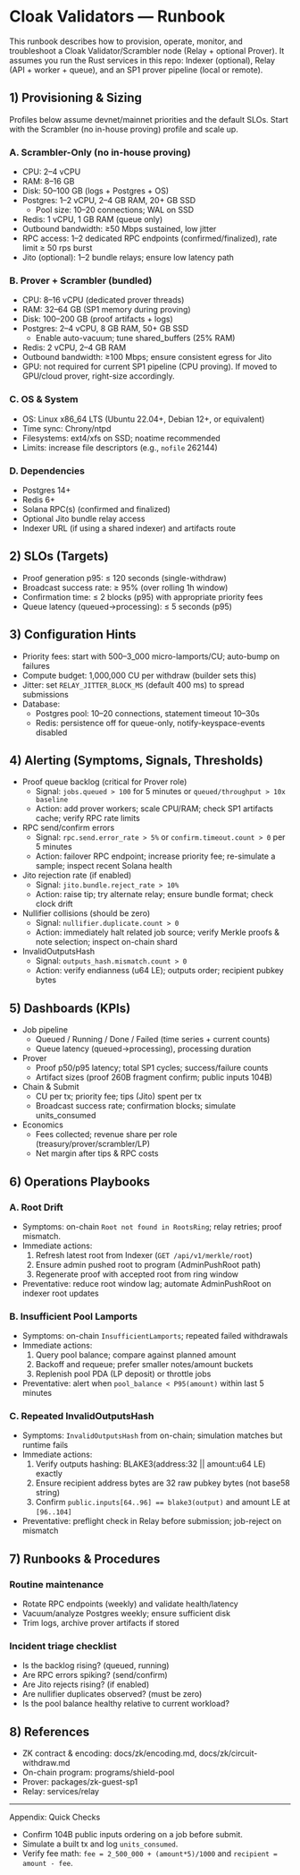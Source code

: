 # Cloak Validators — Runbook

This runbook describes how to provision, operate, monitor, and troubleshoot a Cloak Validator/Scrambler node (Relay + optional Prover). It assumes you run the Rust services in this repo: Indexer (optional), Relay (API + worker + queue), and an SP1 prover pipeline (local or remote).

## 1) Provisioning & Sizing

Profiles below assume devnet/mainnet priorities and the default SLOs. Start with the Scrambler (no in-house proving) profile and scale up.

### A. Scrambler-Only (no in-house proving)
- CPU: 2–4 vCPU
- RAM: 8–16 GB
- Disk: 50–100 GB (logs + Postgres + OS)
- Postgres: 1–2 vCPU, 2–4 GB RAM, 20+ GB SSD
  - Pool size: 10–20 connections; WAL on SSD
- Redis: 1 vCPU, 1 GB RAM (queue only)
- Outbound bandwidth: ≥50 Mbps sustained, low jitter
- RPC access: 1–2 dedicated RPC endpoints (confirmed/finalized), rate limit ≥ 50 rps burst
- Jito (optional): 1–2 bundle relays; ensure low latency path

### B. Prover + Scrambler (bundled)
- CPU: 8–16 vCPU (dedicated prover threads)
- RAM: 32–64 GB (SP1 memory during proving)
- Disk: 100–200 GB (proof artifacts + logs)
- Postgres: 2–4 vCPU, 8 GB RAM, 50+ GB SSD
  - Enable auto-vacuum; tune shared_buffers (25% RAM)
- Redis: 2 vCPU, 2–4 GB RAM
- Outbound bandwidth: ≥100 Mbps; ensure consistent egress for Jito
- GPU: not required for current SP1 pipeline (CPU proving). If moved to GPU/cloud prover, right-size accordingly.

### C. OS & System
- OS: Linux x86_64 LTS (Ubuntu 22.04+, Debian 12+, or equivalent)
- Time sync: Chrony/ntpd
- Filesystems: ext4/xfs on SSD; noatime recommended
- Limits: increase file descriptors (e.g., `nofile` 262144)

### D. Dependencies
- Postgres 14+
- Redis 6+
- Solana RPC(s) (confirmed and finalized)
- Optional Jito bundle relay access
- Indexer URL (if using a shared indexer) and artifacts route

## 2) SLOs (Targets)
- Proof generation p95: ≤ 120 seconds (single-withdraw) 
- Broadcast success rate: ≥ 95% (over rolling 1h window)
- Confirmation time: ≤ 2 blocks (p95) with appropriate priority fees
- Queue latency (queued→processing): ≤ 5 seconds (p95)

## 3) Configuration Hints
- Priority fees: start with 500–3_000 micro-lamports/CU; auto-bump on failures
- Compute budget: 1,000,000 CU per withdraw (builder sets this)
- Jitter: set `RELAY_JITTER_BLOCK_MS` (default 400 ms) to spread submissions
- Database:
  - Postgres pool: 10–20 connections, statement timeout 10–30s
  - Redis: persistence off for queue-only, notify-keyspace-events disabled

## 4) Alerting (Symptoms, Signals, Thresholds)

- Proof queue backlog (critical for Prover role)
  - Signal: `jobs.queued > 100` for 5 minutes or `queued/throughput > 10x baseline`
  - Action: add prover workers; scale CPU/RAM; check SP1 artifacts cache; verify RPC rate limits
- RPC send/confirm errors
  - Signal: `rpc.send.error_rate > 5%` or `confirm.timeout.count > 0` per 5 minutes
  - Action: failover RPC endpoint; increase priority fee; re-simulate a sample; inspect recent Solana health
- Jito rejection rate (if enabled)
  - Signal: `jito.bundle.reject_rate > 10%`
  - Action: raise tip; try alternate relay; ensure bundle format; check clock drift
- Nullifier collisions (should be zero)
  - Signal: `nullifier.duplicate.count > 0`
  - Action: immediately halt related job source; verify Merkle proofs & note selection; inspect on-chain shard
- InvalidOutputsHash
  - Signal: `outputs_hash.mismatch.count > 0`
  - Action: verify endianness (u64 LE); outputs order; recipient pubkey bytes

## 5) Dashboards (KPIs)

- Job pipeline
  - Queued / Running / Done / Failed (time series + current counts)
  - Queue latency (queued→processing), processing duration
- Prover
  - Proof p50/p95 latency; total SP1 cycles; success/failure counts
  - Artifact sizes (proof 260B fragment confirm; public inputs 104B)
- Chain & Submit
  - CU per tx; priority fee; tips (Jito) spent per tx
  - Broadcast success rate; confirmation blocks; simulate units_consumed
- Economics
  - Fees collected; revenue share per role (treasury/prover/scrambler/LP)
  - Net margin after tips & RPC costs

## 6) Operations Playbooks

### A. Root Drift
- Symptoms: on-chain `Root not found in RootsRing`; relay retries; proof mismatch.
- Immediate actions:
  1) Refresh latest root from Indexer (`GET /api/v1/merkle/root`)
  2) Ensure admin pushed root to program (AdminPushRoot path)
  3) Regenerate proof with accepted root from ring window
- Preventative: reduce root window lag; automate AdminPushRoot on indexer root updates

### B. Insufficient Pool Lamports
- Symptoms: on-chain `InsufficientLamports`; repeated failed withdrawals
- Immediate actions:
  1) Query pool balance; compare against planned amount
  2) Backoff and requeue; prefer smaller notes/amount buckets
  3) Replenish pool PDA (LP deposit) or throttle jobs
- Preventative: alert when `pool_balance < P95(amount)` within last 5 minutes

### C. Repeated InvalidOutputsHash
- Symptoms: `InvalidOutputsHash` from on-chain; simulation matches but runtime fails
- Immediate actions:
  1) Verify outputs hashing: BLAKE3(address:32 || amount:u64 LE) exactly
  2) Ensure recipient address bytes are 32 raw pubkey bytes (not base58 string)
  3) Confirm `public.inputs[64..96] == blake3(output)` and amount LE at `[96..104]`
- Preventative: preflight check in Relay before submission; job-reject on mismatch

## 7) Runbooks & Procedures

### Routine maintenance
- Rotate RPC endpoints (weekly) and validate health/latency
- Vacuum/analyze Postgres weekly; ensure sufficient disk
- Trim logs, archive prover artifacts if stored

### Incident triage checklist
- Is the backlog rising? (queued, running)
- Are RPC errors spiking? (send/confirm)
- Are Jito rejects rising? (if enabled)
- Are nullifier duplicates observed? (must be zero)
- Is the pool balance healthy relative to current workload?

## 8) References
- ZK contract & encoding: docs/zk/encoding.md, docs/zk/circuit-withdraw.md
- On-chain program: programs/shield-pool
- Prover: packages/zk-guest-sp1
- Relay: services/relay

---

Appendix: Quick Checks
- Confirm 104B public inputs ordering on a job before submit.
- Simulate a built tx and log `units_consumed`.
- Verify fee math: `fee = 2_500_000 + (amount*5)/1000` and `recipient = amount - fee`.

